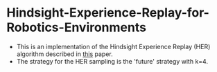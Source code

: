 # Hindsight-Experience-Replay-for-Robotics-Environments
* This is an implementation of the Hindsight Experience Replay (HER) algorithm described in [this](https://arxiv.org/abs/1707.01495) paper. 
* The strategy for the HER sampling is the 'future' strategy with k=4.
